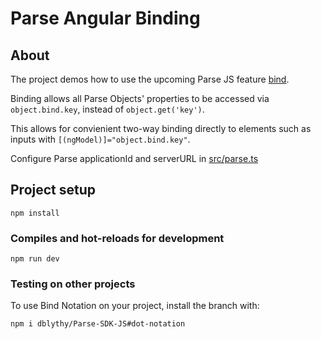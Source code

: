 # Parse Angular Binding


## About

The project demos how to use the upcoming Parse JS feature [bind](https://github.com/parse-community/Parse-SDK-JS/pull/1484).

Binding allows all Parse Objects' properties to be accessed via `object.bind.key`, instead of `object.get('key')`.

This allows for convienient two-way binding directly to elements such as inputs with `[(ngModel)]="object.bind.key"`.

Configure Parse applicationId and serverURL in [src/parse.ts](src/parse.ts)

## Project setup
```
npm install
```

### Compiles and hot-reloads for development
```
npm run dev
```

### Testing on other projects


To use Bind Notation on your project, install the branch with:

```
npm i dblythy/Parse-SDK-JS#dot-notation
```

